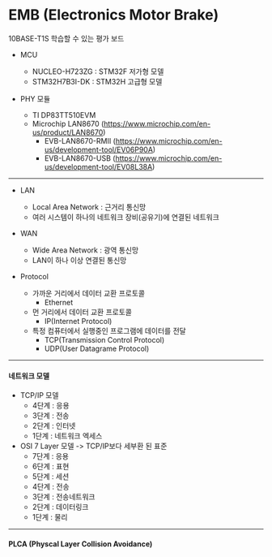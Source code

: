 # EMB (Electronics Motor Brake)


10BASE-T1S 학습할 수 있는 평가 보드
- MCU
  - NUCLEO-H723ZG : STM32F 저가형 모델
  - STM32H7B3I-DK : STM32H 고급형 모델
 
- PHY 모듈
  - TI DP83TT510EVM
  - Microchip LAN8670 (https://www.microchip.com/en-us/product/LAN8670)
    - EVB-LAN8670-RMII (https://www.microchip.com/en-us/development-tool/EV06P90A)
    - EVB-LAN8670-USB  (https://www.microchip.com/en-us/development-tool/EV08L38A) 
---
- LAN
  - Local Area Network : 근거리 통신망
  - 여러 시스템이 하나의 네트워크 장비(공유기)에 연결된 네트워크
- WAN
  - Wide Area Network : 광역 통신망
  - LAN이 하나 이상 연결된 통신망
 

- Protocol
  - 가까운 거리에서 데이터 교환 프로토콜
    - Ethernet
  - 먼 거리에서 데이터 교환 프로토콜
    - IP(Internet Protocol)
  - 특정 컴퓨터에서 실행중인 프로그램에 데이터를 전달
    - TCP(Transmission Control Protocol)
    - UDP(User Datagrame Protocol)
---
#### 네트워크 모델
- TCP/IP 모델
  - 4단계 : 응용
  - 3단계 : 전송
  - 2단계 : 인터넷
  - 1단계 : 네트워크 엑세스
- OSI 7 Layer 모델 -> TCP/IP보다 세부환 된 표준
  - 7단계 : 응용
  - 6단계 : 표현
  - 5단계 : 세션
  - 4단계 : 전송
  - 3단계 : 전송네트워크
  - 2단계 : 데이터링크
  - 1단계 : 물리

---
#### PLCA (Physcal Layer Collision Avoidance)
